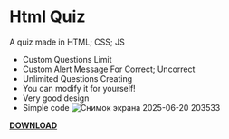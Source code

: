 # Html Quiz

A quiz made in HTML; CSS; JS

- Custom Questions Limit
- Custom Alert Message For Correct; Uncorrect
- Unlimited Questions Creating
- You can modify it for yourself!
- Very good design
- Simple code
![Снимок экрана 2025-06-20 203533](https://github.com/user-attachments/assets/fbc87d26-4466-43ed-802c-18ad662f003a)

**[DOWNLOAD](https://github.com/catosoriginal/html-quiz/releases/download/v1.0.0-beta/index.html)**
